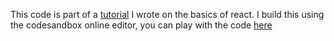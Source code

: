 This code is part of a [tutorial](https://dev.to/aurelkurtula/introduction-to-react-532) I wrote on the basics of react. I build this using the codesandbox online editor, you can play with the code [here](https://codesandbox.io/s/z6j8kyq024)
